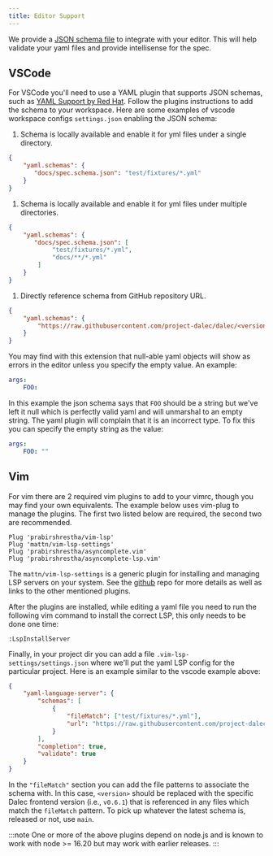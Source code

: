```yaml
---
title: Editor Support
---
```


We provide a [JSON schema file](https://github.com/project-dalec/dalec/blob/main/docs/spec.schema.json) to integrate with your editor.
This will help validate your yaml files and provide intellisense for the spec.

## VSCode

For VSCode you'll need to use a YAML plugin that supports JSON schemas, such as [YAML Support by Red Hat](https://marketplace.visualstudio.com/items?itemName=redhat.vscode-yaml).
Follow the plugins instructions to add the schema to your workspace.
Here are some examples of vscode workspace configs `settings.json` enabling the JSON schema:

1. Schema is locally available and enable it for yml files under a single directory.

```json
{
    "yaml.schemas": {
       "docs/spec.schema.json": "test/fixtures/*.yml"
    }
}
```

1. Schema is locally available and enable it for yml files under multiple directories.

```json
{
    "yaml.schemas": {
       "docs/spec.schema.json": [
            "test/fixtures/*.yml",
            "docs/**/*.yml"
        ]
    }
}
```

1. Directly reference schema from GitHub repository URL.

```json
{
    "yaml.schemas": {
        "https://raw.githubusercontent.com/project-dalec/dalec/<version>/docs/spec.schema.json" : "test/fixtures/*.yml"
    }
}
```

You may find with this extension that null-able yaml objects will show as errors in the editor unless you specify the empty value. An example:

```yaml
args:
    FOO:
```

In this example the json schema says that `FOO` should be a string but we've left it null which is perfectly valid yaml and will unmarshal to an empty string.
The yaml plugin will complain that it is an incorrect type. To fix this you can specify the empty string as the value:

```yaml
args:
    FOO: ""
```

## Vim

For vim there are 2 required vim plugins to add to your vimrc, though you may
find your own equivalents. The example below uses vim-plug to manage the plugins.
The first two listed below are required, the second two are recommended.

```
Plug 'prabirshrestha/vim-lsp'
Plug 'mattn/vim-lsp-settings'
Plug 'prabirshrestha/asyncomplete.vim'
Plug 'prabirshrestha/asyncomplete-lsp.vim'
```

The `mattn/vim-lsp-settings` is a generic plugin for installing and managing
LSP servers on your system.
See the [github](https://github.com/mattn/vim-lsp-settings) repo for more details
as well as links to the other mentioned plugins.

After the plugins are installed, while editing a yaml file you need to run the
following vim command to install the correct LSP, this only needs to be done one
time:

```
:LspInstallServer
```

Finally, in your project dir you can add a file `.vim-lsp-settings/settings.json`
where we'll put the yaml LSP config for the particular project. Here is an example
similar to the vscode example above:

```json
{
	"yaml-language-server": {
		"schemas": [
			{
				"fileMatch": ["test/fixtures/*.yml"],
				"url": "https://raw.githubusercontent.com/project-dalec/dalec/<version>/docs/spec.schema.json"
			}
		],
		"completion": true,
		"validate": true
	}
}
```

In the `"fileMatch"` section you can add the file patterns to associate the schema
with.
In this case,  `<version>`  should be replaced with the specific Dalec frontend
version  (i.e., `v0.6.1`) that is referenced in any files which match the
`fileMatch` pattern. To pick up whatever the latest schema is, released or not,
use `main`.

:::note
One or more of the above plugins depend on node.js and is known to work with
node >= 16.20 but may work with earlier releases.
:::
